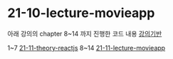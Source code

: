 # 21-10-lecture-movieapp

아래 강의의 chapter 8~14 까지 진행한 코드 내용
[강의기반](https://nomadcoders.co/react-for-beginners/lobby)

1~7
[21-11-theory-reactjs](https://github.com/unchaptered/21-11-theory-reactjs)
8~14
[21-11-lecture-movieapp](https://github.com/unchaptered/21-10-lecture-movieapp)
